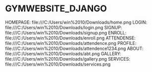 # GYMWEBSITE_DJANGO
HOMEPAGE:
file:///C:/Users/win%2010/Downloads/home.png
LOGIN:
file:///C:/Users/win%2010/Downloads/login.png
SIGNUP:
file:///C:/Users/win%2010/Downloads/signup.png
ENROLL:
file:///C:/Users/win%2010/Downloads/enroll.png
ATTENDENSE:
file:///C:/Users/win%2010/Downloads/attendence.png
PROFILE:
file:///C:/Users/win%2010/Downloads/attendence1234.png
ABOUT:
file:///C:/Users/win%2010/Downloads/abt.png
GALLERY:
file:///C:/Users/win%2010/Downloads/gallery.png
SERVICES:
file:///C:/Users/win%2010/Downloads/services.png
